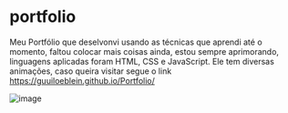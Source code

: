 # portfolio

 Meu Portfólio que deselvonvi usando as técnicas que aprendi até o momento, faltou colocar mais coisas ainda, estou sempre aprimorando, linguagens aplicadas foram HTML, CSS e JavaScript. Ele tem diversas animações, caso queira visitar segue o link https://guuiloeblein.github.io/Portfolio/
 
 ![image](https://user-images.githubusercontent.com/89669208/202279430-7f5054b5-5465-409d-8931-4888918ebc62.png)

